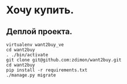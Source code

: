 # Хочу купить.

## Деплой проекта.

    virtualenv want2buy_ve
    cd want2buy
    . ./bin/activate
    git clone git@github.com:zdimon/want2buy.git
    cd want2buy
    pip install -r requirements.txt
    ./manage.py migrate
    
    
    
    
    